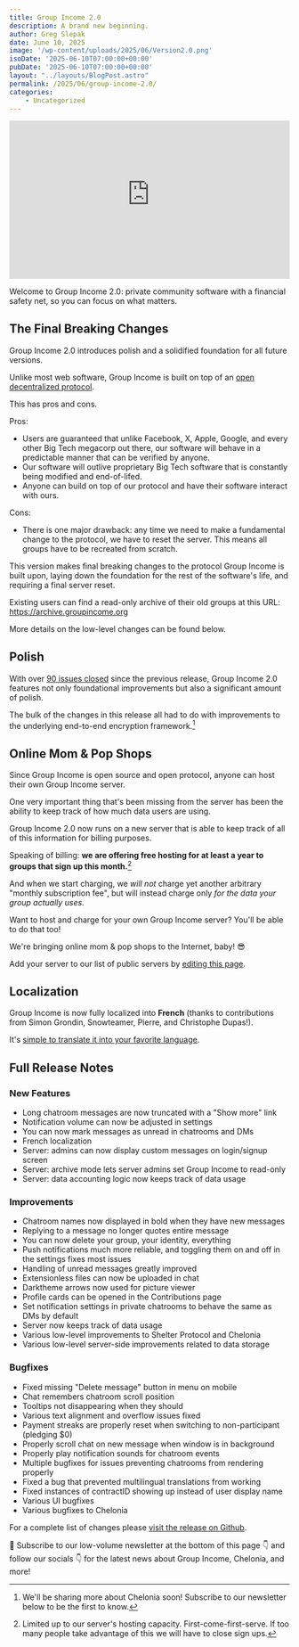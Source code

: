 ```yaml
---
title: Group Income 2.0
description: A brand new beginning.
author: Greg Slepak
date: June 10, 2025
image: '/wp-content/uploads/2025/06/Version2.0.png'
isoDate: '2025-06-10T07:00:00+00:00'
pubDate: '2025-06-10T07:00:00+00:00'
layout: "../layouts/BlogPost.astro"
permalink: /2025/06/group-income-2.0/
categories:
    - Uncategorized
---
```



<iframe style="width:100%; aspect-ratio:16 / 9;" src="https://www.youtube-nocookie.com/embed/md54gZAtWA8?si=QH8HqnBwWWHVeKOf" title="YouTube video player" frameborder="0" allow="accelerometer; autoplay; clipboard-write; encrypted-media; gyroscope; picture-in-picture; web-share" referrerpolicy="strict-origin-when-cross-origin" allowfullscreen></iframe>

Welcome to Group Income 2.0: private community software with a financial safety net, so you can focus on what matters.

## The Final Breaking Changes

Group Income 2.0 introduces polish and a solidified foundation for all future versions.

Unlike most web software, Group Income is built on top of an [open decentralized protocol](https://shelterprotocol.net).

This has pros and cons.

Pros:

- Users are guaranteed that unlike Facebook, X, Apple, Google, and every other Big Tech megacorp out there, our software will behave in a predictable manner that can be verified by anyone.
- Our software will outlive proprietary Big Tech software that is constantly being modified and end-of-lifed.
- Anyone can build on top of our protocol and have their software interact with ours.

Cons:

- There is one major drawback: any time we need to make a fundamental change to the protocol, we have to reset the server. This means all groups have to be recreated from scratch.

This version makes final breaking changes to the protocol Group Income is built upon, laying down the foundation for the rest of the software's life, and requiring a final server reset.

Existing users can find a read-only archive of their old groups at this URL: https://archive.groupincome.org

More details on the low-level changes can be found below.

## Polish

With over [90 issues closed](https://github.com/okTurtles/group-income/releases/tag/v2.0.0) since the previous release, Group Income 2.0 features not only foundational improvements but also a significant amount of polish.

The bulk of the changes in this release all had to do with improvements to the underlying end-to-end encryption framework.[^1]

[^1]: We'll be sharing more about Chelonia soon! Subscribe to our newsletter below to be the first to know.

## Online Mom & Pop Shops

Since Group Income is open source and open protocol, anyone can host their own Group Income server.

One very important thing that's been missing from the server has been the ability to keep track of how much data users are using.

Group Income 2.0 now runs on a new server that is able to keep track of all of this information for billing purposes.

Speaking of billing: **we are offering free hosting for at least a year to groups that sign up this month.**[^2]

And when we start charging, we *will not* charge yet another arbitrary "monthly subscription fee", but will instead charge only *for the data your group actually uses.*

Want to host and charge for your own Group Income server? You'll be able to do that too!

We're bringing online mom & pop shops to the Internet, baby! 😎

Add your server to our list of public servers by [editing this page](https://github.com/okTurtles/groupincome.org/edit/master/src/components/Servers.vue).

[^2]: Limited up to our server's hosting capacity. First-come-first-serve. If too many people take advantage of this we will have to close sign ups.

## Localization

Group Income is now fully localized into **French** (thanks to contributions from Simon Grondin, Snowteamer, Pierre, and Christophe Dupas!).

It's [simple to translate it into your favorite language](https://github.com/okTurtles/group-income/blob/master/CONTRIBUTING.md#how-to-help-by-translating).

## Full Release Notes

### New Features

- Long chatroom messages are now truncated with a "Show more" link
- Notification volume can now be adjusted in settings
- You can now mark messages as unread in chatrooms and DMs
- French localization
- Server: admins can now display custom messages on login/signup screen
- Server: archive mode lets server admins set Group Income to read-only
- Server: data accounting logic now keeps track of data usage

### Improvements

- Chatroom names now displayed in bold when they have new messages
- Replying to a message no longer quotes entire message
- You can now delete your group, your identity, everything
- Push notifications much more reliable, and toggling them on and off in the settings fixes most issues
- Handling of unread messages greatly improved
- Extensionless files can now be uploaded in chat
- Darktheme arrows now used for picture viewer
- Profile cards can be opened in the Contributions page
- Set notification settings in private chatrooms to behave the same as DMs by default
- Server now keeps track of data usage
- Various low-level improvements to Shelter Protocol and Chelonia
- Various low-level server-side improvements related to data storage

### Bugfixes

- Fixed missing "Delete message" button in menu on mobile
- Chat remembers chatroom scroll position
- Tooltips not disappearing when they should
- Various text alignment and overflow issues fixed
- Payment streaks are properly reset when switching to non-participant (pledging $0)
- Properly scroll chat on new message when window is in background
- Properly play notification sounds for chatroom events
- Multiple bugfixes for issues preventing chatrooms from rendering properly
- Fixed a bug that prevented multilingual translations from working
- Fixed instances of contractID showing up instead of user display name
- Various UI bugfixes
- Various bugfixes to Chelonia

For a complete list of changes please [visit the release on Github](https://github.com/okTurtles/group-income/releases/tag/v2.0.0).

💌 Subscribe to our low-volume newsletter at the bottom of this page 👇 and follow our socials 👇 for the latest news about Group Income, Chelonia, and more!
